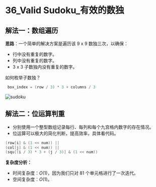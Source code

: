# 36_Valid Sudoku_有效的数独

## 解法一：数组遍历

**思路**：一个简单的解决方案是遍历该 9 x 9 数独三次，以确保：

- 行中没有重复的数字。
- 列中没有重复的数字。
- 3 x 3 子数独内没有重复的数字。

如何枚举子数独？

```cpp
 box_index = (row / 3) * 3 + columns / 3
```

![sudoku](https://pic.leetcode-cn.com/2b141392e2a1811d0e8dfdf6279b1352e59fad0b3961908c6ff9412b6a7e7ccf-image.png)

## 解法二：位运算判重

- 分别使用一个整型数组记录每行、每列和每个九宫格内数字的存在情况。
- 位运算可以极大的简化判断，提高效率，具体看代码。

```cpp
(row[i] & (1 << num)) ||
(col[j] & (1 << num)) ||
(squ[(i / 3) * 3 + (j / 3)] & (1 << num))
```

**复杂度分析：**

- 时间复杂度：$O(1)$，因为我们只对 $81$ 个单元格进行了一次迭代。
- 空间复杂度：$O(1)$。
